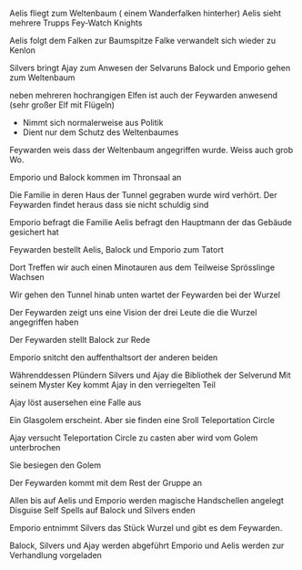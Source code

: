 Aelis fliegt zum Weltenbaum ( einem Wanderfalken hinterher)
Aelis sieht mehrere Trupps Fey-Watch Knights 

Aelis folgt dem Falken zur Baumspitze
Falke verwandelt sich wieder zu Kenlon

Silvers bringt Ajay zum Anwesen der Selvaruns
Balock und Emporio gehen zum Weltenbaum

neben mehreren hochrangigen Elfen ist auch der Feywarden anwesend
(sehr großer Elf mit Flügeln)
- Nimmt sich normalerweise aus Politik
- Dient nur dem Schutz des Weltenbaumes

Feywarden weis dass der Weltenbaum angegriffen wurde. Weiss auch grob Wo.

Emporio und Balock kommen im Thronsaal an

Die Familie in deren Haus der Tunnel gegraben wurde wird verhört. Der Feywarden findet heraus dass sie nicht schuldig sind

Emporio befragt die Familie
Aelis befragt den Hauptmann der das Gebäude gesichert hat

Feywarden bestellt Aelis, Balock und Emporio zum Tatort

Dort Treffen wir auch einen Minotauren aus dem Teilweise Sprösslinge Wachsen


Wir gehen den Tunnel hinab unten wartet der Feywarden bei der Wurzel

Der Feywarden zeigt uns eine Vision der drei Leute die die Wurzel angegriffen haben

Der Feywarden stellt Balock zur Rede

Emporio snitcht den auffenthaltsort der anderen beiden

Währenddessen Plündern Silvers und Ajay die Bibliothek der Selverund
Mit seinem Myster Key kommt Ajay in den verriegelten Teil

Ajay löst ausersehen eine Falle aus

Ein Glasgolem erscheint. 
Aber sie finden eine Sroll Teleportation Circle

Ajay versucht Teleportation Circle zu casten aber wird vom Golem unterbrochen

Sie besiegen den Golem

Der Feywarden kommt mit dem Rest der Gruppe an

Allen bis auf Aelis und Emporio werden magische Handschellen angelegt
Disguise Self Spells auf Balock und Silvers enden

Emporio entnimmt Silvers das Stück Wurzel und gibt es dem Feywarden.

Balock, Silvers und Ajay werden abgeführt
Emporio und Aelis werden zur Verhandlung vorgeladen

